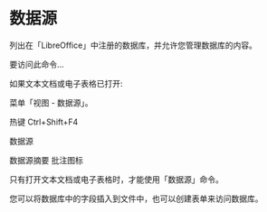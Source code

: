# 数据源

列出在「LibreOffice」中注册的数据库，并允许您管理数据库的内容。

要访问此命令...

如果文本文档或电子表格已打开:

菜单「视图 - 数据源」。

热键 Ctrl+Shift+F4

数据源

数据源摘要
批注图标

只有打开文本文档或电子表格时，才能使用「数据源」命令。

您可以将数据库中的字段插入到文件中，也可以创建表单来访问数据库。